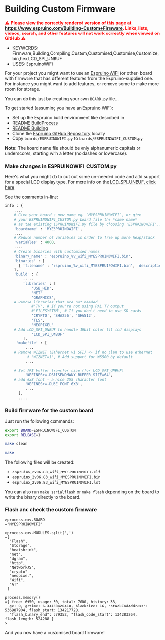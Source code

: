 <!--- Copyright (c) 2020 Mark Becker, Pur3 Ltd. See the file LICENSE for copying permission. -->
Building Custom Firmware
========================

<span style="color:red">:warning: **Please view the correctly rendered version of this page at https://www.espruino.com/Building+Custom+Firmware. Links, lists, videos, search, and other features will not work correctly when viewed on GitHub** :warning:</span>

* KEYWORDS: Firmware,Building,Compiling,Custom,Customised,Customise,Customize,bin,hex,LCD_SPI_UNBUF
* USES: EspruinoWiFi

For your project you might want to use an [Espruino WiFi](/WiFi) (or other) board with firmware
that has different features from the Espruino-supplied one. For instance you might
want to add features, or remove some to make more room for storage.

You can do this just by creating your own `BOARD.py` file...

To get started (assuming you have an Espruino WiFi):

* Set up the Espruino build environment like described in
 * [README BuildProcess](https://github.com/espruino/Espruino/blob/master/README_BuildProcess.md)
 * [README Building](https://github.com/espruino/Espruino/blob/master/README_Building.md)
* Clone the [Espruino GitHub Reposutory](https://github.com/espruino/Espruino) locally
* Copy `boards/ESPRUINOWIFI.py` to `boards/ESPRUINOWIFI_CUSTOM.py`

**Note:** The board name file should be only alphanumeric capitals or underscores, starting with a letter (no dashes or lowercase).

### Make changes in ESPRUINOWIFI_CUSTOM.py

Here's what you might do to cut out some un-needed code and
add support for a special LCD display type. For more info on the
[LCD_SPI_UNBUF, click here](/LCD_SPI_UNBUF)


See the comments in-line:

```Python
info : {
    ....
    # Give your board a new name eg. `MYESPRUINOWIFI`, or give
    # your ESPRUINOWIFI_CUSTOM.py board file the *same name*
    # as the existing ESPRUINOWIFI.py file by choosing 'ESPRUINOWIFI'...
    'boardname' : 'MYESPRUINOWIFI',
    ....
    # Reduce number of variables in order to free up more heap/stack
    'variables' : 4000,
    ....
    # Create binaries with customised names
    'binary_name' : 'espruino_%v_wifi_MYESPRUINOWIFI.bin',
    'binaries' : [
      { 'filename' : 'espruino_%v_wifi_MYESPRUINOWIFI.bin', 'description' : "Custom Espruino WiFi build"},
    ],
    'build' : {
        .....
        'libraries' : [
            'USB_HID',
            'NET'
            'GRAPHICS',
    # Remove libraries that are not needed            
            #'TV', # If you're not using PAL TV output
            #'FILESYSTEM', # If you don't need to use SD cards
            'CRYPTO', 'SHA256', 'SHA512',
            'TLS',
            'NEOPIXEL'
    # Add LCD_SPI_UNBUF to handle 16bit color tft lcd displays
            'LCD_SPI_UNBUF'
        ],
     'makefile' : [
         ....
    # Remove WIZNET (Ethernet vi SPI) <- if no plan to use ethernet         
          # 'WIZNET=1', # Add support for W5500 by default
         ....

    # Set SPI buffer transfer size (for LCD_SPI_UNBUF)
         'DEFINES+=-DSPISENDMANY_BUFFER_SIZE=64',
    # add 6x8 font - a nice 255 character font
         'DEFINES+=-DUSE_FONT_6X8',
         ....
      ],
      .....
```

### Build firmware for the custom board

Just run the following commands:

```Bash
export BOARD=ESPRUINOWIFI_CUSTOM
export RELEASE=1

make clean

make
```

The following files will be created:

* `espruino_2v06.83_wifi_MYESPRUINOWIFI.elf`
* `espruino_2v06.83_wifi_MYESPRUINOWIFI.bin`
* `espruino_2v06.83_wifi_MYESPRUINOWIFI.lst`

You can also run `make serialflash` or `make flash` depending
on the board to write the binary directly to the board.

### Flash and check the custom firmware

```JS
>process.env.BOARD
="MYESPRUINOWIFI"

>process.env.MODULES.split(',')
=[
  "Flash",
  "Storage",
  "heatshrink",
  "net",
  "dgram",
  "http",
  "NetworkJS",
  "crypto",
  "neopixel",
  "Wifi",
  "AT"
 ]

process.memory()
={ free: 6950, usage: 50, total: 7000, history: 33,
  gc: 0, gctime: 6.34193420410, blocksize: 16, "stackEndAddress": 536987904, flash_start: 134217728,
  "flash_binary_end": 379352, "flash_code_start": 134283264, flash_length: 524288 }
>
```

And you now have a customised board firmware!
